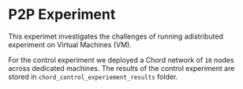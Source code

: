 # P2P Experiment
This experimet investigates the challenges of running adistributed experiment on Virtual Machines (VM).


For the control experiment we deployed a Chord network of `10` nodes across dedicated machines. 
The results of the control experiment are stored in `chord_control_experiement_results` folder.


